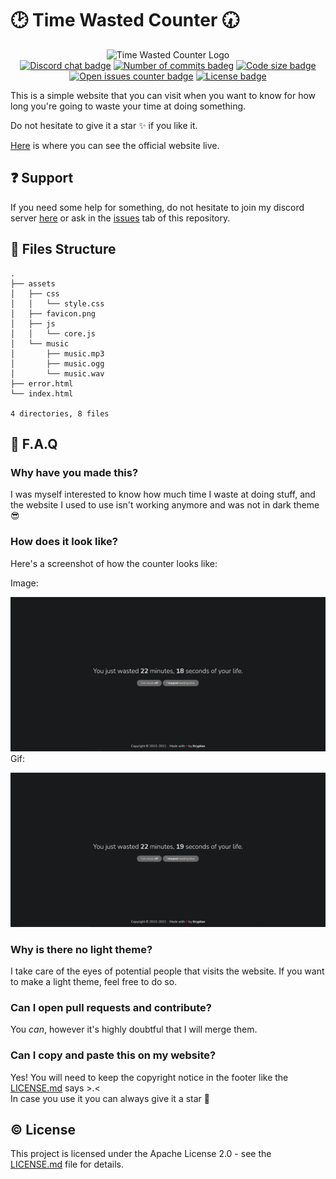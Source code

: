 # 🕑 Time Wasted Counter 🕢

<p style="text-align: center">
  <img width="250" height="250" src="https://wasted.spacehutapp.com/assets/favicon.png" alt="Time Wasted Counter Logo"><br>
  <a href="//discord.gg/HzJ3Gfr"><img src="https://img.shields.io/discord/739934735387721768?logo=discord" alt="Discord chat badge"></a>
  <a href="//github.com/kkrypt0nn/time-wasted-counter/commits/main"><img src="https://img.shields.io/github/last-commit/kkrypt0nn/time-wasted-counter" alt="Number of commits badeg"></a>
  <a href="//github.com/kkrypt0nn/time-wasted-counter"><img src="https://img.shields.io/github/languages/code-size/kkrypt0nn/time-wasted-counter" alt="Code size badge"></a>
  <a href="//github.com/kkrypt0nn/time-wasted-counter/issues"><img src="https://img.shields.io/github/issues-raw/kkrypt0nn/time-wasted-counter" alt="Open issues counter badge"></a>
  <a href="//github.com/kkrypt0nn/time-wasted-counter/blob/main/LICENSE.md"><img src="https://img.shields.io/github/license/kkrypt0nn/time-wasted-counter" alt="License badge"></a>
</p>

This is a simple website that you can visit when you want to know for how long you're going to waste your time at doing
something.

Do not hesitate to give it a star ✨ if you like it.

[Here](https://wasted.spacehutapp.com) is where you can see the official website live.

## ❓ Support

If you need some help for something, do not hesitate to join my discord server [here](https://discord.gg/HzJ3Gfr) or ask
in the [issues](https://github.com/kkrypt0nn/time-wasted-counter/issues) tab of this repository.

## 📂 Files Structure

```
.
├── assets
│   ├── css
│   │   └── style.css
│   ├── favicon.png
│   ├── js
│   │   └── core.js
│   └── music
│       ├── music.mp3
│       ├── music.ogg
│       └── music.wav
├── error.html
└── index.html

4 directories, 8 files
```

## 📜 F.A.Q

### Why have you made this?

I was myself interested to know how much time I waste at doing stuff, and the website I used to use isn't working
anymore and was not in dark theme 😎

### How does it look like?

Here's a screenshot of how the counter looks like:

Image:

<img src="appearance.png" alt="Website appearance image"><br>
Gif:

<img src="appearance.gif" alt="Website appearance animated">

### Why is there no light theme?

I take care of the eyes of potential people that visits the website. If you want to make a light theme, feel free to do
so.

### Can I open pull requests and contribute?

You *can*, however it's highly doubtful that I will merge them.

### Can I copy and paste this on my website?

Yes! You will need to keep the copyright notice in the footer like the [LICENSE.md](LICENSE.md) says >.<<br>In case you
use it you can always give it a star 🌟

## © License

This project is licensed under the Apache License 2.0 - see the [LICENSE.md](LICENSE.md) file for details.